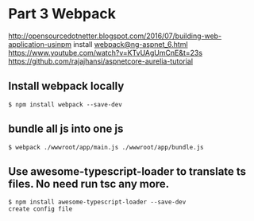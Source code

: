 # Part 3  Webpack

http://opensourcedotnetter.blogspot.com/2016/07/building-web-application-usinpm install webpack@ng-aspnet_6.html
https://www.youtube.com/watch?v=KTvUAgUmCnE&t=23s
https://github.com/rajajhansi/aspnetcore-aurelia-tutorial

## Install webpack locally
    $ npm install webpack --save-dev

## bundle all js into one js
    $ webpack ./wwwroot/app/main.js ./wwwroot/app/bundle.js

## Use awesome-typescript-loader to translate ts files. No need run tsc any more.
    $ npm install awesome-typescript-loader --save-dev
    create config file